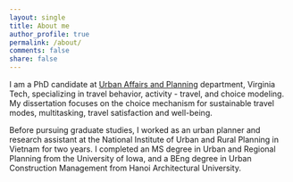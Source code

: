 ```yaml
---
layout: single
title: About me
author_profile: true
permalink: /about/
comments: false
share: false
---
```


I am a PhD candidate at [Urban Affairs and Planning](http://uap.vt.edu/) department, Virginia Tech, specializing in travel behavior, activity - travel, and choice modeling. My dissertation focuses on the choice mechanism for sustainable travel modes, multitasking, travel satisfaction and well-being.

Before pursuing graduate studies, I worked as an urban planner and research assistant at the National Institute of Urban and Rural Planning in Vietnam for two years. I completed an MS degree in Urban and Regional Planning from the University of Iowa, and a BEng degree in Urban Construction Management from Hanoi Architectural University. 
